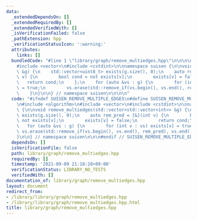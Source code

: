 ```yaml
---
data:
  _extendedDependsOn: []
  _extendedRequiredBy: []
  _extendedVerifiedWith: []
  _isVerificationFailed: false
  _pathExtension: hpp
  _verificationStatusIcon: ':warning:'
  attributes:
    links: []
  bundledCode: "#line 1 \"library/graph/remove_multiedges.hpp\"\n\n\n\n#include <algorithm>\n\
    #include <vector>\n#include <cstdint>\n\nnamespace suisen {\n\nvoid remove_multiedges(std::vector<std::vector<int>>\
    \ &g) {\n    std::vector<uint8_t> exists(g.size(), 0);\n    auto rem_pred = [&](int\
    \ v) {\n        bool cond = not exists[v];\n        exists[v] = false;\n     \
    \   return cond;\n    };\n    for (auto &vs : g) {\n        for (int v : vs) exists[v]\
    \ = true;\n        vs.erase(std::remove_if(vs.begin(), vs.end(), rem_pred), vs.end());\n\
    \    }\n}\n\n} // namespace suisen\n\n\n\n"
  code: "#ifndef SUISEN_REMOVE_MULTIPLE_EDGES\n#define SUISEN_REMOVE_MULTIPLE_EDGES\n\
    \n#include <algorithm>\n#include <vector>\n#include <cstdint>\n\nnamespace suisen\
    \ {\n\nvoid remove_multiedges(std::vector<std::vector<int>> &g) {\n    std::vector<uint8_t>\
    \ exists(g.size(), 0);\n    auto rem_pred = [&](int v) {\n        bool cond =\
    \ not exists[v];\n        exists[v] = false;\n        return cond;\n    };\n \
    \   for (auto &vs : g) {\n        for (int v : vs) exists[v] = true;\n       \
    \ vs.erase(std::remove_if(vs.begin(), vs.end(), rem_pred), vs.end());\n    }\n\
    }\n\n} // namespace suisen\n\n\n#endif // SUISEN_REMOVE_MULTIPLE_EDGES\n"
  dependsOn: []
  isVerificationFile: false
  path: library/graph/remove_multiedges.hpp
  requiredBy: []
  timestamp: '2021-09-09 21:18:28+09:00'
  verificationStatus: LIBRARY_NO_TESTS
  verifiedWith: []
documentation_of: library/graph/remove_multiedges.hpp
layout: document
redirect_from:
- /library/library/graph/remove_multiedges.hpp
- /library/library/graph/remove_multiedges.hpp.html
title: library/graph/remove_multiedges.hpp
---
```

